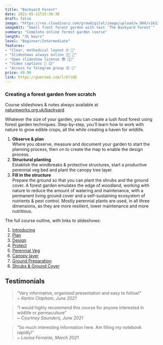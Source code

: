```yaml
---
title: "Backyard Forest"
date: 2021-05-21T15:38:38
draft: false
image: "https://res.cloudinary.com/growdigital/image/upload/w_800/v1632217390/course/Backyard_banner.jpg"
imageAlt: "Small front forest garden with text 'The Backyard Forest'"
summary: "Complete online forest garden course"
length: "3¾ hours"
level: "Beginner/Intermediate"
features: 
- "Clear, methodical layout 🤓 📐"
- "Slideshows always online 🙏🏾 💚"
- "Open slideshow license 😎 👍🏾"
- "Video captions 🐝 😊"
- "Access to Telegram group 😲 🎉"
price: 49.99
link: https://gumroad.com/l/kltGD
---
```


### Creating a forest garden from scratch

Course slideshows & notes always available at [natureworks.org.uk/backyard](https://www.natureworks.org.uk/backyard/)

Whatever the size of your garden, you can create a lush food forest using forest garden techniques. Step-by-step, you’ll learn how to work with nature to grow edible crops, all the while creating a haven for wildlife.

1. **Observe & plan**<br>Where you observe, measure and document your garden to start the planning process, then on to create the map to enable the design process.
2. **Structural planting**<br>Establish the windbreaks & protective structures, start a productive perennial veg bed and plant the canopy tree layer.
3. **Fill in the structure**<br>Prepare the ground so that you can plant the shrubs and the ground cover.
A forest garden emulates the edge of woodland, working with nature to reduce the amount of watering and maintenance, with a permanent living ground cover and a self-sustaining ecosystem of nutrients & pest control. Mostly perennial plants are used, in all three dimensions, as they are more resilient, lower maintenance and more nutritious.

The full course outline, with links to slideshows:

1. [Introducing](/backyard/intro)
2. [Plan](/backyard/plan)
3. [Design](/backyard/design)
4. [Protect](/backyard/protect)
5. [Perennial Veg](/backyard/veg)
6. [Canopy layer](/backyard/canopy)
7. [Ground Preparation](/backyard/prep)
8. [Shrubs & Ground Cover](/backyard/shrubs)

## Testimonials 

> “Very informative, organised presentation and easy to follow!”<br>~ _Kartini Clapham, June 2021_

> “I would highly recommend this course for anyone interested in wildlife or permaculture”<br>~ _Courtney Saunders, June 2021_

> “So much interesting information here. Am filling my notebook rapidly!”<br>~ _Louisa Ferrante, March 2021_

